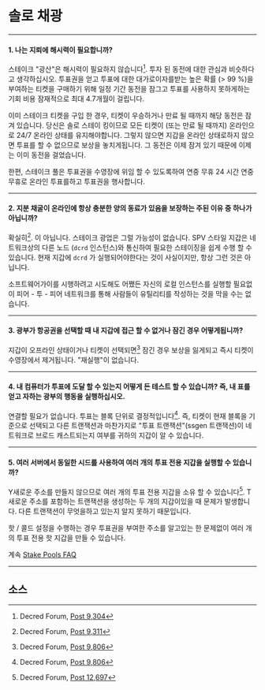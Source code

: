 # <i class="fa fa-male"></i> 솔로 채광 

---

#### 1. 나는 지뢰에 해시력이 필요합니까? 

스테이크 "광산"은 해시력이 필요하지 않습니다[^9304]. 투자 된 동전에 대한 관심과 비슷하다고 생각하십시오. 투표권을 얻고 투표에 대한 대가로이자를받는 높은 확률 (> 99 %)을 부여하는 티켓을 구매하기 위해 일정 기간 동전을 잠그고 투표를 사용하지 못하게하는 기회 비용 잠재적으로 최대 4.7개월이 걸립니다.

이미 스테이크 티켓을 구입 한 경우, 티켓이 우승하거나 만료 될 때까지 해당 동전은 잠겨 있습니다. 당신은 솔로 스테이 킹이므로 모든 티켓이 (또는 만료 될 때까지) 온라인으로 24/7 온라인 상태를 유지해야합니다. 그렇지 않으면 지갑을 온라인 상태로하지 않으면 투표를 할 수 없으므로 보상을 놓치게됩니다. 그 동전은 이제 잠겨 있기 때문에 이제는 이미 동전을 걸었습니다.

한편, 스테이크 풀은 투표권을 수영장에 위임 할 수 있도록하여 연중 무휴 24 시간 연중 무휴로 온라인 투표를하고 투표권을 행사합니다.

---

#### 2. 지분 채굴이 온라인에 항상 충분한 양의 동료가 있음을 보장하는 주된 이유 중 하나가 아닙니까?

확실히[^9311]. 이 아닙니다. 스테이크 광업은 그럴 가능성이 없습니다. SPV 스타일 지갑은 네트워크상의 다른 노드 (`dcrd` 인스턴스)와 통신하여 필요한 스테이징을 쉽게 수행 할 수 있습니다. 현재 지갑에 `dcrd` 가 실행되어야한다는 것이 사실이지만, 항상 그런 것은 아닙니다.

소프트웨어가이를 시행하려고 시도해도 어쨌든 자신의 로컬 인스턴스를 실행할 필요없이 피어 - 투 - 피어 네트워크를 통해 사람들이 유틸리티를 작성하는 것을 막을 수는 없습니다.

---

#### 3. 광부가 항공권을 선택할 때 내 지갑에 접근 할 수 없거나 잠긴 경우 어떻게됩니까? 

지갑이 오프라인 상태이거나 티켓이 선택되면[^9806] 잠긴 경우 보상을 잃게되고 즉시 티켓이 수영장에서 제거됩니다. "재실행"이 없습니다.

---

#### 4. 내 컴퓨터가 투표에 도달 할 수 있는지 어떻게 든 테스트 할 수 있습니까? 즉, 내 표를 얻고 자하는 광부의 행동을 실행하십시오. 

연결할 필요가 없습니다. 투표는 블록 단위로 결정적입니다[^9806]. 즉, 티켓이 현재 블록을 기준으로 선택되고 다른 트랜잭션과 마찬가지로 "투표 트랜잭션"(ssgen 트랜잭션)이 네트워크로 브로드 캐스트되는지 여부를 귀하의 지갑이 알 수 있습니다.

---

#### 5. 여러 서버에서 동일한 시드를 사용하여 여러 개의 투표 전용 지갑을 실행할 수 있습니까? 

Y새로운 주소를 만들지 않으므로 여러 개의 투표 전용 지갑을 소유 할 수 있습니다[^12697]. T새로운 주소를 포함하는 트랜잭션을 생성하는 두 개의 지갑이있을 때 문제가 발생합니다. 다른 트랜잭션이 무엇을하고 있는지 알지 못하기 때문입니다.

핫 / 콜드 설정을 수행하는 경우 투표권을 부여한 주소를 알고있는 한 문제없이 여러 개의 투표 전용 핫 지갑을 만들 수 있습니다.

계속 [Stake Pools FAQ](/faq/proof-of-stake/stake-pools.md)

---

## <i class="fa fa-book"></i> 소스 

[^9304]: Decred Forum, [Post 9,304](https://forum.decred.org/threads/626/page-2#post-9304)
[^9311]: Decred Forum, [Post 9,311](https://forum.decred.org/threads/582/page-2#post-9311)
[^9806]: Decred Forum, [Post 9,806](https://forum.decred.org/threads/180/page-6#post-9806)
[^12697]: Decred Forum, [Post 12,697](https://forum.decred.org/threads/1127/#post-12697)
